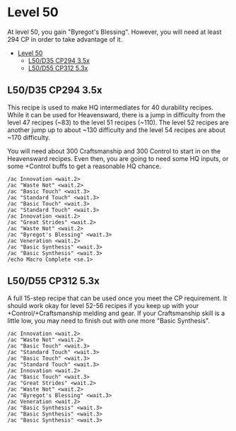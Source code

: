# Level 50

At level 50, you gain "Byregot's Blessing".  However, you will need at least 294 CP in order to take advantage of it.

- [Level 50](#level-50)
  - [L50/D35 CP294 3.5x](#l50d35-cp294-35x)
  - [L50/D55 CP312 5.3x](#l50d55-cp312-53x)

## L50/D35 CP294 3.5x

This recipe is used to make HQ intermediates for 40 durability recipes.  While it can be used for Heavensward, there is a jump in difficulty from the level 47 recipes (~83) to the level 51 recipes (~110).  The level 52 recipes are another jump up to about ~130 difficulty and the level 54 recipes are about ~170 difficulty.

You will need about 300 Craftsmanship and 300 Control to start in on the Heavensward recipes.  Even then, you are going to need some HQ inputs, or some +Control buffs to get a reasonable HQ chance.

```
/ac Innovation <wait.2>
/ac "Waste Not" <wait.2>
/ac "Basic Touch" <wait.3>
/ac "Standard Touch" <wait.3>
/ac "Basic Touch" <wait.3>
/ac "Standard Touch" <wait.3>
/ac Innovation <wait.2>
/ac "Great Strides" <wait.2>
/ac "Waste Not" <wait.2>
/ac "Byregot's Blessing" <wait.3>
/ac Veneration <wait.2>
/ac "Basic Synthesis" <wait.3>
/ac "Basic Synthesis" <wait.3>
/echo Macro Complete <se.1>
```

## L50/D55 CP312 5.3x

A full 15-step recipe that can be used once you meet the CP requirement.  It should work okay for level 52-56 recipes if you keep up with your +Control/+Craftsmanship melding and gear.  If your Craftsmanship skill is a little low, you may need to finish out with one more "Basic Synthesis".

```
/ac Innovation <wait.2>
/ac "Waste Not" <wait.2>
/ac "Basic Touch" <wait.3>
/ac "Standard Touch" <wait.3>
/ac "Basic Touch" <wait.3>
/ac "Standard Touch" <wait.3>
/ac Innovation <wait.2>
/ac "Basic Touch" <wait.3>
/ac "Great Strides" <wait.2>
/ac "Waste Not" <wait.2>
/ac "Byregot's Blessing" <wait.3>
/ac Veneration <wait.2>
/ac "Basic Synthesis" <wait.3>
/ac "Basic Synthesis" <wait.3>
/ac "Basic Synthesis" <wait.3>
```